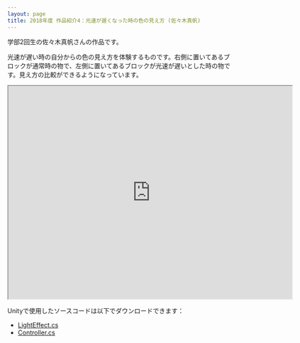 ```yaml
---
layout: page
title: 2018年度 作品紹介4：光速が遅くなった時の色の見え方 (佐々木真帆)
---
```

学部2回生の佐々木真帆さんの作品です。

光速が遅い時の自分からの色の見え方を体験するものです。右側に置いてあるブロックが通常時の物で、左側に置いてあるブロックが光速が遅いとした時の物です。見え方の比較ができるようになっています。

<iframe src="https://drive.google.com/file/d/1SwHqHkdCuw5GqQtx0I53tKZInMlV27q5/preview" width="640" height="480"></iframe>

Unityで使用したソースコードは以下でダウンロードできます：
* [LightEffect.cs](https://drive.google.com/file/d/1hQL7tzX-sTy4n9u6bO7ZVfQ8NgU3I0DU/view?usp=drivesdk)
* [Controller.cs](https://drive.google.com/file/d/1QMPjAHNXvTwjno25V9UpHqMFczmfYccF/view?usp=drivesdk)
